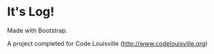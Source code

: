 # It's Log!

Made with Bootstrap.

A project completed for Code Louisville (http://www.codelouisville.org)
